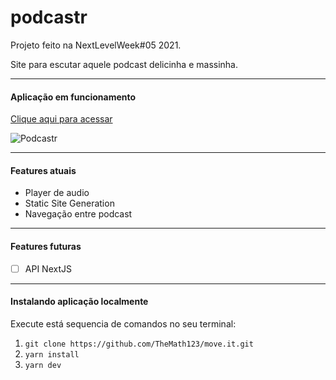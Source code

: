 # podcastr
Projeto feito na NextLevelWeek#05 2021.

Site para escutar aquele podcast delicinha e massinha.

---

#### Aplicação em funcionamento
[Clique aqui para acessar]()

![Podcastr](https://i.imgur.com/Leesf3D.png)

---

#### Features atuais
- Player de audio
- Static Site Generation
- Navegação entre podcast

---

#### Features futuras
- [ ] API NextJS

---

#### Instalando aplicação localmente
Execute está sequencia de comandos no seu terminal:
1. ```git clone https://github.com/TheMath123/move.it.git```
2. ```yarn install```
3. ```yarn dev```

